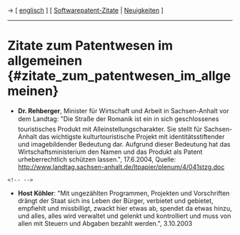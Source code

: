 -\> \[ [ englisch](PatquoteEn "wikilink") \] \[ [
Softwarepatent-Zitate](SwpatcuskuDe "wikilink") \| [
Neuigkeiten](SwpatcninoDe "wikilink") \]

------------------------------------------------------------------------

# Zitate zum Patentwesen im allgemeinen {#zitate_zum_patentwesen_im_allgemeinen}

-   **Dr. Rehberger**, Minister für Wirtschaft und Arbeit in
    Sachsen-Anhalt vor dem Landtag: \"Die Straße der Romanik ist ein
    in sich geschlossenes touristisches Produkt mit
    Alleinstellungscharakter. Sie stellt für Sachsen-Anhalt das
    wichtigste kulturtouristische Projekt mit identitätsstiftender und
    imagebildender Bedeutung dar. Aufgrund dieser Bedeutung hat das
    Wirtschaftsministerium den Namen und das Produkt als Patent
    urheberrechtlich schützen lassen.\", 17.6.2004, Quelle:
    <http://www.landtag.sachsen-anhalt.de/ltpapier/plenum/4/041stzg.doc>

```{=html}
<!-- -->
```
-   **Host Köhler**: \"Mit ungezählten Programmen, Projekten und
    Vorschriften drängt der Staat sich ins Leben der Bürger, verbietet
    und gebietet, empfiehlt und missbilligt, zwackt hier etwas ab,
    spendet da etwas hinzu, und alles, alles wird verwaltet und gelenkt
    und kontrolliert und muss von allen mit Steuern und Abgaben bezahlt
    werden.\", 3.10.2003
